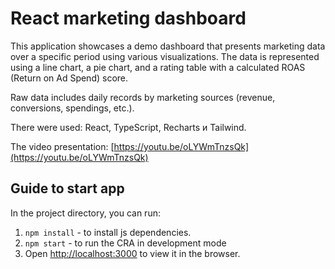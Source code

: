 # React marketing dashboard

This application showcases a demo dashboard that presents marketing data over a specific period using various visualizations. The data is represented using a line chart, a pie chart, and a rating table with a calculated ROAS (Return on Ad Spend) score.

Raw data includes daily records by marketing sources (revenue, conversions, spendings, etc.).

There were used: React, TypeScript, Recharts и Tailwind.

The video presentation: [https://youtu.be/oLYWmTnzsQk](https://youtu.be/oLYWmTnzsQk)

## Guide to start app

In the project directory, you can run:

1. `npm install` - to install js dependencies.
2. `npm start` - to run the CRA in development mode
3. Open [http://localhost:3000](http://localhost:3000) to view it in the browser.
